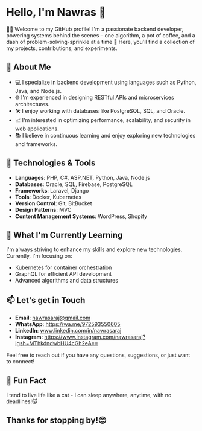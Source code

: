 # Hello, I'm Nawras 👋

👨‍💻 Welcome to my GitHub profile! I'm a passionate backend developer, powering systems behind the scenes – one algorithm, a pot of coffee, and a dash of problem-solving-sprinkle at a time 🌟
Here, you'll find a collection of my projects, contributions, and experiments.

## 🚀 About Me
- 💻 I specialize in backend development using languages such as Python, Java, and Node.js.
- 🌐 I'm experienced in designing RESTful APIs and microservices architectures.
- 🛠️ I enjoy working with databases like PostgreSQL, SQL, and Oracle.
- 📈 I'm interested in optimizing performance, scalability, and security in web applications.
- 📚 I believe in continuous learning and enjoy exploring new technologies and frameworks.
  
## 🔧 Technologies & Tools
- **Languages**: PHP, C#, ASP.NET, Python, Java, Node.js
- **Databases**: Oracle, SQL, Firebase, PostgreSQL
- **Frameworks**: Laravel, Django
- **Tools**: Docker, Kubernetes
- **Version Control**: Git, BitBucket
- **Design Patterns**: MVC
- **Content Management Systems**: WordPress, Shopify

<!--
## 🔭 Projects
Here are some of the projects I'm currently working on or have completed:
1. **Project Name**: Brief description.
   - Technologies used: List of technologies.
   - Link to GitHub repository or deployed project.

2. **Project Name**: Brief description.
   - Technologies used: List of technologies.
   - Link to GitHub repository or deployed project.
   - 

## Contributions
I love contributing to open source! Here are some projects I've contributed to:
- [Project Name](https://www.youtube.com/watch?v=DRUbS90BlB4)
- [Another Project](https://www.youtube.com/watch?v=9A8sQZDRn5o) -->

## 🌱 What I'm Currently Learning

I'm always striving to enhance my skills and explore new technologies. Currently, I'm focusing on:

- Kubernetes for container orchestration
- GraphQL for efficient API development
- Advanced algorithms and data structures
  
## 📫 Let's get in Touch
- **Email**: nawrasaraj@gmail.com
- **WhatsApp**: https://wa.me/972593550605
- **LinkedIn**: www.linkedin.com/in/nawrasaraj
- **Instagram**: https://www.instagram.com/nawrasaraj?igsh=MThkdndwbHU4cGh2eA==

Feel free to reach out if you have any questions, suggestions, or just want to connect!
<!--- **Blog**: 

## Stats
!Your GitHub Stats 

## 💬 Fun Fact

Did you know that I have an online store for selling crafts made by me? Check it out if you wish! -->

## 💬 Fun Fact
I tend to live life like a cat - I can sleep anywhere, anytime, with no deadlines!🐱

## Thanks for stopping by!😊
